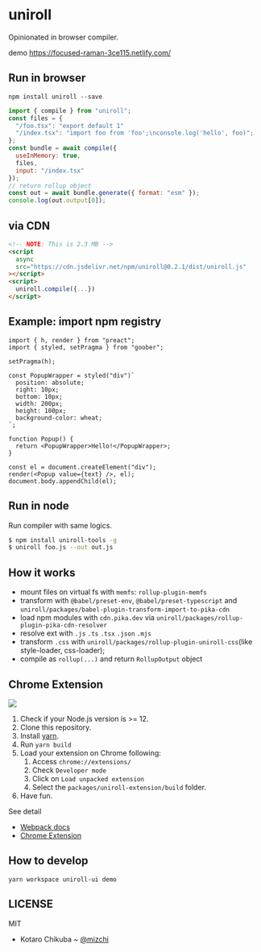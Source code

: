 # uniroll

Opinionated in browser compiler.

demo https://focused-raman-3ce115.netlify.com/

## Run in browser

```
npm install uniroll --save
```

```js
import { compile } from "uniroll";
const files = {
  "/foo.tsx": "export default 1"
  "/index.tsx": "import foo from 'foo';\nconsole.log('hello', foo)";
};
const bundle = await compile({
  useInMemory: true,
  files,
  input: "/index.tsx"
});
// return rollup object
const out = await bundle.generate({ format: "esm" });
console.log(out.output[0]);
```

## via CDN

```html
<!-- NOTE: This is 2.3 MB -->
<script
  async
  src="https://cdn.jsdelivr.net/npm/uniroll@0.2.1/dist/uniroll.js"
></script>
<script>
  uniroll.compile({...})
</script>
```

## Example: import npm registry

```tsx
import { h, render } from "preact";
import { styled, setPragma } from "goober";

setPragma(h);

const PopupWrapper = styled("div")`
  position: absolute;
  right: 10px;
  bottom: 10px;
  width: 200px;
  height: 100px;
  background-color: wheat;
`;

function Popup() {
  return <PopupWrapper>Hello!</PopupWrapper>;
}

const el = document.createElement("div");
render(<Popup value={text} />, el);
document.body.appendChild(el);
```

## Run in node

Run compiler with same logics.

```bash
$ npm install uniroll-tools -g
$ uniroll foo.js --out out.js
```

## How it works

- mount files on virtual fs with `memfs`: `rollup-plugin-memfs`
- transform with `@babel/preset-env`, `@babel/preset-typescript` and `uniroll/packages/babel-plugin-transform-import-to-pika-cdn`
- load npm modules with `cdn.pika.dev` via `uniroll/packages/rollup-plugin-pika-cdn-resolver`
- resolve ext with `.js` `.ts` `.tsx` `.json` `.mjs`
- transform `.css` with `uniroll/packages/rollup-plugin-uniroll-css`(like style-loader, css-loader);
- compile as `rollup(...)` and return `RollupOutput` object

## Chrome Extension

![](https://i.gyazo.com/2654174b726b6d396cfdec004cb42199.gif)

1. Check if your Node.js version is >= 12.
2. Clone this repository.
3. Install [yarn](https://yarnpkg.com/lang/en/docs/install/).
4. Run `yarn build`
5. Load your extension on Chrome following:
   1. Access `chrome://extensions/`
   2. Check `Developer mode`
   3. Click on `Load unpacked extension`
   4. Select the `packages/uniroll-extension/build` folder.
6. Have fun.

See detail

- [Webpack docs](https://webpack.js.org)
- [Chrome Extension](https://developer.chrome.com/extensions/getstarted)

## How to develop

```
yarn workspace uniroll-ui demo
```

## LICENSE

MIT

- Kotaro Chikuba ~ [@mizchi](https://twitter.com/mizchi)
